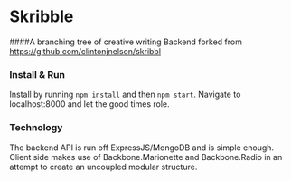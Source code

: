 # Skribble
####A branching tree of creative writing
Backend forked from https://github.com/clintonjnelson/skribbl

### Install & Run
Install by running `npm install` and then `npm start`. Navigate to localhost:8000 and let the good times role.

### Technology
The backend API is run off ExpressJS/MongoDB and is simple enough. Client side makes use of Backbone.Marionette and Backbone.Radio in an attempt to create an uncoupled modular structure.
